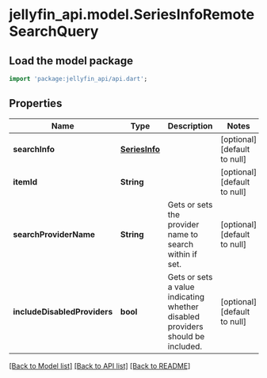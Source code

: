 # jellyfin_api.model.SeriesInfoRemoteSearchQuery

## Load the model package
```dart
import 'package:jellyfin_api/api.dart';
```

## Properties
Name | Type | Description | Notes
------------ | ------------- | ------------- | -------------
**searchInfo** | [**SeriesInfo**](SeriesInfo.md) |  | [optional] [default to null]
**itemId** | **String** |  | [optional] [default to null]
**searchProviderName** | **String** | Gets or sets the provider name to search within if set. | [optional] [default to null]
**includeDisabledProviders** | **bool** | Gets or sets a value indicating whether disabled providers should be included. | [optional] [default to null]

[[Back to Model list]](../README.md#documentation-for-models) [[Back to API list]](../README.md#documentation-for-api-endpoints) [[Back to README]](../README.md)



